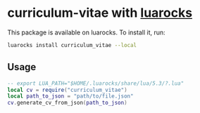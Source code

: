 # curriculum-vitae with [luarocks](https://luarocks.org/)

This package is available on luarocks. To install it, run:

```sh
luarocks install curriculum_vitae --local
```

## Usage

```lua
-- export LUA_PATH="$HOME/.luarocks/share/lua/5.3/?.lua"
local cv = require("curriculum_vitae")
local path_to_json = "path/to/file.json"
cv.generate_cv_from_json(path_to_json)
```
